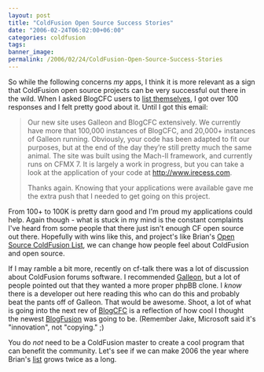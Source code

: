 ```yaml
---
layout: post
title: "ColdFusion Open Source Success Stories"
date: "2006-02-24T06:02:00+06:00"
categories: coldfusion 
tags: 
banner_image: 
permalink: /2006/02/24/ColdFusion-Open-Source-Success-Stories
---
```


So while the following concerns <i>my</i> apps, I think it is more relevant as a sign that ColdFusion open source projects can be very successful out there in the wild. When I asked BlogCFC users to <a href="http://ray.camdenfamily.com/index.cfm/2005/10/26/Call-to-BlogCFC-Users">list themselves</a>, I got over 100 responses and I felt pretty good about it. Until I got this email:
<!--more-->
<blockquote>
Our new site uses Galleon and BlogCFC extensively. We currently have more that 100,000 instances of BlogCFC, and 20,000+ instances of Galleon running. Obviously, your code has been adapted to fit our purposes, but at the end of the day they’re still pretty much the same animal. The site was built using the Mach-II framework, and currently runs on CFMX 7. It is largely a work in progress, but you can take a look at the application of your code at <a href="http://www.irecess.com">http://www.irecess.com</a>.

Thanks again. Knowing that your applications were available gave me the extra push that I needed to get going on this project.
</blockquote>

From 100+ to 100K is pretty darn good and I'm proud my applications could help. Again though - what is stuck in my mind is the constant complaints I've heard from some people that there just isn't enough CF open source out there. Hopefully with wins like this, and project's like Brian's <a href="http://www.remotesynthesis.com/cfopensourcelist/">Open Source ColdFusion List</a>, we can change how people feel about ColdFusion and open source. 

If I may ramble a bit more, recently on cf-talk there was a lot of discussion about ColdFusion forums software. I recommended <a href="http://ray.camdenfamily.com/projects/galleon">Galleon</a>, but a lot of people pointed out that they wanted a more proper phpBB clone. I <i>know</i> there is a developer out here reading this who can do this and probably beat the pants off of Galleon. That would be awesome. Shoot, a lot of what is going into the next rev of <a href="http://ray.camdenfamily.com/projects/blogcfc">BlogCFC</a> is a reflection of how cool I thought the newest <a href="http://www.blogfusion.com">BlogFusion</a> was going to be. (Remember Jake, Microsoft said it's "innovation", not "copying." ;)

You do <i>not</i> need to be a ColdFusion master to create a cool program that can benefit the community. Let's see if we can make 2006 the year where Brian's <a href="http://www.remotesynthesis.com/cfopensourcelist/">list</a> grows twice as a long.